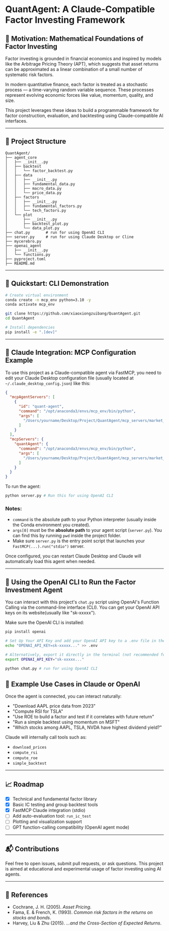 # QuantAgent: A Claude-Compatible Factor Investing Framework

## 🧠 Motivation: Mathematical Foundations of Factor Investing

Factor investing is grounded in financial economics and inspired by models like the Arbitrage Pricing Theory (APT), which suggests that asset returns can be approximated as a linear combination of a small number of systematic risk factors.

In modern quantitative finance, each factor is treated as a stochastic process — a time-varying random variable sequence. These processes represent evolving economic forces like value, momentum, quality, and size.

This project leverages these ideas to build a programmable framework for factor construction, evaluation, and backtesting using Claude-compatible AI interfaces.

---

## 📁 Project Structure

```
QuantAgent/
├── agent_core
│   ├── __init__.py
│   ├── backtest
│   │   └── factor_backtest.py
│   ├── data
│   │   ├── __init__.py
│   │   ├── fundamental_data.py
│   │   ├── macro_data.py
│   │   └── price_data.py
│   ├── factors
│   │   ├── __init__.py
│   │   ├── fundamental_factors.py
│   │   └── tech_factors.py
│   └── plot
│       ├── __init__.py
│       ├── backtest_plot.py
│       └── data_plot.py
├── chat.py       # run for using OpenAI CLI
├── server.py     # run for using Claude Desktop or Cline
├── mycerebro.py
├── openai_agent
│   ├── __init__.py
│   └── functions.py
├── pyproject.toml
├── README.md
```

---

## 🚀 Quickstart: CLI Demonstration

```bash
# Create virtual environment
conda create -n mcp_env python=3.10 -y
conda activate mcp_env

git clone https://github.com/xiaoxiongzuibang/QuantAgent.git
cd QuantAgent

# Install dependencies
pip install -e ".[dev]"
```

---

## 🤖 Claude Integration: MCP Configuration Example

To use this project as a Claude-compatible agent via FastMCP, you need to edit your Claude Desktop configuration file (usually located at `~/.claude_desktop_config.json`) like this:

```json
{
  "mcpAgentServers": [
    {
      "id": "quant-agent",
      "command": "/opt/anaconda3/envs/mcp_env/bin/python",
      "args": [
        "/Users/yourname/Desktop/Project/QuantAgent/mcp_servers/market_data/server.py"
      ]
    }
  ],
  "mcpServers": {
    "quantAgent": {
      "command": "/opt/anaconda3/envs/mcp_env/bin/python",
      "args": [
        "/Users/yourname/Desktop/Project/QuantAgent/mcp_servers/market_data/server.py"
      ]
    }
  }
}
```
To run the agent:
```bash
python server.py # Run this for using OpenAI CLI
```

### Notes:
- `command` is the absolute path to your Python interpreter (usually inside the Conda environment you created).
- `args[0]` must be the **absolute path** to your agent script (`server.py`). You can find this by running `pwd` inside the project folder.
- Make sure `server.py` is the entry point script that launches your `FastMCP(...).run("stdio")` server.

Once configured, you can restart Claude Desktop and Claude will automatically load this agent when needed.

---

## 🤖 Using the OpenAI CLI to Run the Factor Investment Agent

You can interact with this project's `chat.py` script using OpenAI's Function Calling via the command-line interface (CLI).
You can get your OpenAI API keys on its website(usually like "sk-xxxxx").

Make sure the OpenAI CLI is installed:

```bash
pip install openai

# Set Up Your API Key and add your OpenAI API key to a .env file in the project root:
echo "OPENAI_API_KEY=sk-xxxxx..." >> .env

# Alternatively, export it directly in the terminal (not recommended for long-term use):
export OPENAI_API_KEY="sk-xxxxx..."

python chat.py # run for using OpenAI CLI
```

## 🧪 Example Use Cases in Claude or OpenAI

Once the agent is connected, you can interact naturally:

- "Download AAPL price data from 2023"
- "Compute RSI for TSLA"
- "Use ROE to build a factor and test if it correlates with future return"
- "Run a simple backtest using momentum on MSFT"
- "Which stocks among AAPL, TSLA, NVDA have highest dividend yield?"

Claude will internally call tools such as:
- `download_prices`
- `compute_rsi`
- `compute_roe`
- `simple_backtest`

---

## 📈 Roadmap

- [x] Technical and fundamental factor library
- [x] Basic IC testing and group backtest tools
- [x] FastMCP Claude integration (stdio)
- [ ] Add auto-evaluation tool: `run_ic_test`
- [ ] Plotting and visualization support
- [ ] GPT function-calling compatibility (OpenAI agent mode)

---

## 📬 Contributions

Feel free to open issues, submit pull requests, or ask questions. This project is aimed at educational and experimental usage of factor investing using AI agents.

---

## 📘 References

- Cochrane, J. H. (2005). *Asset Pricing*.
- Fama, E. & French, K. (1993). *Common risk factors in the returns on stocks and bonds*.
- Harvey, Liu & Zhu (2015). *…and the Cross-Section of Expected Returns*.
